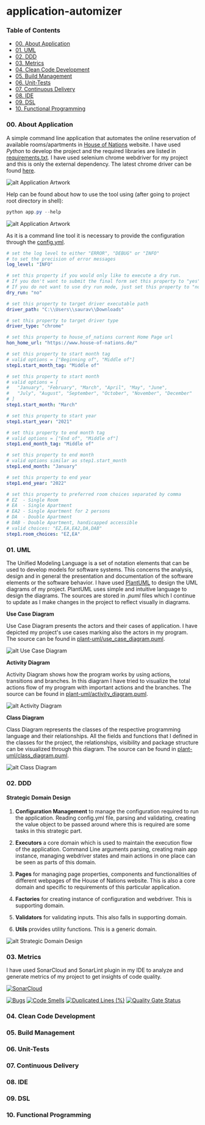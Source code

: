 # application-automizer

### Table of Contents
* [00. About Application](#about-application)
* [01. UML](#uml)
* [02. DDD](#ddd)
* [03. Metrics](#metrics)
* [04. Clean Code Development](#clean-code-development)
* [05. Build Management](#build-management)
* [06. Unit-Tests](#unit-tests)
* [07. Continuous Delivery](#continuous-delivery)
* [08. IDE](#ide)
* [09. DSL](#dsl)
* [10. Functional Programming](#functional-programming)

### <a name="about-application"></a>00. About Application

A simple command line application that automates the online reservation of available rooms/apartments in 
[House of Nations](https://www.house-of-nations.de/) website. I have used *Python* to develop the project and the 
required libraries are listed in [requirements.txt](requirements.txt). I have used selenium chrome webdriver for 
my project and this is only the external dependency. The latest chrome driver can be found [here](https://chromedriver.chromium.org/downloads).

![alt Application Artwork](images/aa-artwork.png)

Help can be found about how to use the tool using (after going to project root directory in shell):
```PowerShell
python app.py --help
```
![alt Application Artwork](images/output-help-command.png)

As it is a command line tool it is necessary to provide the configuration through the [config.yml](resource/config.yml).
```YAML
# set the log level to either "ERROR", "DEBUG" or "INFO"
# to set the precision of error messages
log_level: "INFO"

# set this property if you would only like to execute a dry run.
# If you don't want to submit the final form set this property to "yes".
# If you do not want to use dry run mode, just set this property to "no".
dry_run: "no"

# set this property to target driver executable path
driver_path: "C:\\Users\\saurav\\Downloads"

# set this property to target driver type
driver_type: "chrome"

# set this property to house_of_nations current Home Page url
hon_home_url: "https://www.house-of-nations.de/"

# set this property to start month tag
# valid options = ["Beginning of", "Middle of"]
step1.start_month_tag: "Middle of"

# set this property to start month
# valid options = [
#   "January", "February", "March", "April", "May", "June",
#   "July", "August", "September", "October", "November", "December"
# ]
step1.start_month: "March"

# set this property to start year
step1.start_year: "2021"

# set this property to end month tag
# valid options = ["End of", "Middle of"]
step1.end_month_tag: "Middle of"

# set this property to end month
# valid options similar as step1.start_month
step1.end_month: "January"

# set this property to end year
step1.end_year: "2022"

# set this property to preferred room choices separated by comma
# EZ  - Single Room
# EA  - Single Apartment
# EA2 - Single Apartment for 2 persons
# DA  - Double Apartment
# DAB - Double Apartment, handicapped accessible
# valid choices: "EZ,EA,EA2,DA,DAB"
step1.room_choices: "EZ,EA"
```   

### <a name="uml"></a>01. UML
The Unified Modeling Language is a set of notation elements that can be used to develop models for software systems. 
This concerns the analysis, design and in general the presentation and documentation of the software elements or the 
software behavior. I have used [PlantUML](https://plantuml.com/) to design the UML diagrams of my project. PlantUML 
uses simple and intuitive language to design the diagrams. The sources are stored in *.puml* files which I continue 
to update as I make changes in the project to reflect visually in diagrams. 

**Use Case Diagram**

Use Case Diagram presents the actors and their cases of application. I have depicted my project's use cases marking 
also the actors in my program. The source can be found in [plant-uml/use_case_diagram.puml](plant-uml/use_case_diagram.puml). 

![alt Use Case Diagram](images/use_case_diagram.svg)

**Activity Diagram**

Activity Diagram shows how the program works by using actions, transitions and branches. In this diagram I have tried 
to visualize the total actions flow of my program with important actions and the branches. The source can be found in 
[plant-uml/activity_diagram.puml](plant-uml/activity_diagram.puml).

![alt Activity Diagram](images/activity_diagram.svg)

**Class Diagram**

Class Diagram represents the classes of the respective programming language and their relationships. All the fields 
and functions that I defined in the classes for the project, the relationships, visibility and package structure can 
be visualized through this diagram. The source can be found in [plant-uml/class_diagram.puml](plant-uml/class_diagram.puml).

![alt Class Diagram](images/class_diagram.svg)

### <a name="ddd"></a>02. DDD

#### Strategic Domain Design

1. **Configuration Management** to manage the configuration required to run the application. Reading config.yml file, 
parsing and validating, creating the value object to be passed around where this is required are some tasks in this 
strategic part.

2. **Executors** a core domain which is used to maintain the execution flow of the application. Command 
Line arguments parsing, creating main app instance, managing webdriver states and main actions in one place can be seen 
as parts of this domain.

3. **Pages** for managing page properties, components and functionalities of different webpages of the House of Nations 
website. This is also a core domain and specific to requirements of this particular application.

4. **Factories** for creating instance of configuration and webdriver. This is supporting domain.

5. **Validators** for validating inputs. This also falls in supporting domain.

6. **Utils** provides utility functions. This is a generic domain.

![alt Strategic Domain Design](images/strategic_domain_design.svg) 


### <a name="metrics"></a>03. Metrics

I have used SonarCloud and SonarLint plugin in my IDE to analyze and generate metrics of my project to get insights of 
code quality.

[![SonarCloud](https://sonarcloud.io/images/project_badges/sonarcloud-white.svg)](https://sonarcloud.io/dashboard?id=sksdotsauravs-beuth_application-automizer)

[![Bugs](https://sonarcloud.io/api/project_badges/measure?project=sksdotsauravs-beuth_application-automizer&metric=bugs)](https://sonarcloud.io/dashboard?id=sksdotsauravs-beuth_application-automizer) [![Code Smells](https://sonarcloud.io/api/project_badges/measure?project=sksdotsauravs-beuth_application-automizer&metric=code_smells)](https://sonarcloud.io/dashboard?id=sksdotsauravs-beuth_application-automizer) [![Duplicated Lines (%)](https://sonarcloud.io/api/project_badges/measure?project=sksdotsauravs-beuth_application-automizer&metric=duplicated_lines_density)](https://sonarcloud.io/dashboard?id=sksdotsauravs-beuth_application-automizer) [![Quality Gate Status](https://sonarcloud.io/api/project_badges/measure?project=sksdotsauravs-beuth_application-automizer&metric=alert_status)](https://sonarcloud.io/dashboard?id=sksdotsauravs-beuth_application-automizer)

### <a name="clean-code-development"></a>04. Clean Code Development


### <a name="build-management"></a>05. Build Management


### <a name="unit-tests"></a>06. Unit-Tests


### <a name="continuous-delivery"></a>07. Continuous Delivery


### <a name="ide"></a>08. IDE


### <a name="dsl"></a>09. DSL


### <a name="functional-programming"></a>10. Functional Programming


